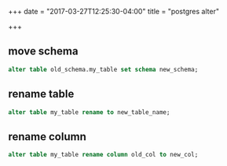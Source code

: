 +++
date = "2017-03-27T12:25:30-04:00"
title = "postgres alter"

+++

## move schema

```sql
alter table old_schema.my_table set schema new_schema;
```

## rename table

```sql
alter table my_table rename to new_table_name;
```

## rename column

```sql
alter table my_table rename column old_col to new_col;
```


